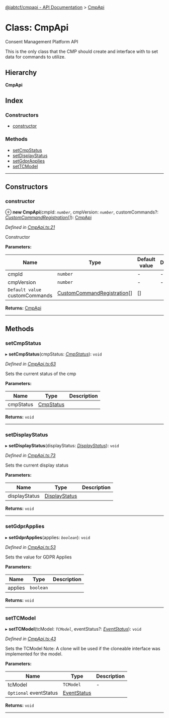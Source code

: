[@iabtcf/cmpapi - API Documentation](../README.md) > [CmpApi](../classes/cmpapi.md)

# Class: CmpApi

Consent Management Platform API

This is the only class that the CMP should create and interface with to set data for commands to utilize.

## Hierarchy

**CmpApi**

## Index

### Constructors

* [constructor](cmpapi.md#constructor)

### Methods

* [setCmpStatus](cmpapi.md#setcmpstatus)
* [setDisplayStatus](cmpapi.md#setdisplaystatus)
* [setGdprApplies](cmpapi.md#setgdprapplies)
* [setTCModel](cmpapi.md#settcmodel)

---

## Constructors

<a id="constructor"></a>

###  constructor

⊕ **new CmpApi**(cmpId: *`number`*, cmpVersion: *`number`*, customCommands?: *[CustomCommandRegistration](../interfaces/customcommandregistration.md)[]*): [CmpApi](cmpapi.md)

*Defined in [CmpApi.ts:21](https://github.com/chrispaterson/iabtcf/blob/aa3fc72/modules/cmpapi/src/CmpApi.ts#L21)*

Constructor

**Parameters:**

| Name | Type | Default value | Description |
| ------ | ------ | ------ | ------ |
| cmpId | `number` | - |  \- |
| cmpVersion | `number` | - |  \- |
| `Default value` customCommands | [CustomCommandRegistration](../interfaces/customcommandregistration.md)[] |  [] |   |

**Returns:** [CmpApi](cmpapi.md)

___

## Methods

<a id="setcmpstatus"></a>

###  setCmpStatus

▸ **setCmpStatus**(cmpStatus: *[CmpStatus](../enums/cmpstatus.md)*): `void`

*Defined in [CmpApi.ts:63](https://github.com/chrispaterson/iabtcf/blob/aa3fc72/modules/cmpapi/src/CmpApi.ts#L63)*

Sets the current status of the cmp

**Parameters:**

| Name | Type | Description |
| ------ | ------ | ------ |
| cmpStatus | [CmpStatus](../enums/cmpstatus.md) |   |

**Returns:** `void`

___
<a id="setdisplaystatus"></a>

###  setDisplayStatus

▸ **setDisplayStatus**(displayStatus: *[DisplayStatus](../enums/displaystatus.md)*): `void`

*Defined in [CmpApi.ts:73](https://github.com/chrispaterson/iabtcf/blob/aa3fc72/modules/cmpapi/src/CmpApi.ts#L73)*

Sets the current display status

**Parameters:**

| Name | Type | Description |
| ------ | ------ | ------ |
| displayStatus | [DisplayStatus](../enums/displaystatus.md) |   |

**Returns:** `void`

___
<a id="setgdprapplies"></a>

###  setGdprApplies

▸ **setGdprApplies**(applies: *`boolean`*): `void`

*Defined in [CmpApi.ts:53](https://github.com/chrispaterson/iabtcf/blob/aa3fc72/modules/cmpapi/src/CmpApi.ts#L53)*

Sets the value for GDPR Applies

**Parameters:**

| Name | Type | Description |
| ------ | ------ | ------ |
| applies | `boolean` |   |

**Returns:** `void`

___
<a id="settcmodel"></a>

###  setTCModel

▸ **setTCModel**(tcModel: *`TCModel`*, eventStatus?: *[EventStatus](../enums/eventstatus.md)*): `void`

*Defined in [CmpApi.ts:43](https://github.com/chrispaterson/iabtcf/blob/aa3fc72/modules/cmpapi/src/CmpApi.ts#L43)*

Sets the TCModel Note: A clone will be used if the cloneable interface was implemented for the model.

**Parameters:**

| Name | Type | Description |
| ------ | ------ | ------ |
| tcModel | `TCModel` |  \- |
| `Optional` eventStatus | [EventStatus](../enums/eventstatus.md) |   |

**Returns:** `void`

___

